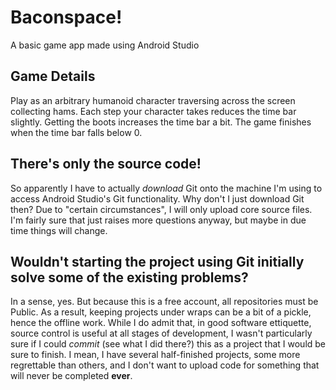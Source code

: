 # Baconspace!
A basic game app made using Android Studio

## Game Details
Play as an arbitrary humanoid character traversing across the screen collecting hams.
Each step your character takes reduces the time bar slightly. Getting the boots increases the time bar a bit.
The game finishes when the time bar falls below 0.

## There's only the source code!
So apparently I have to actually *download* Git onto the machine I'm using to access Android Studio's Git functionality.
Why don't I just download Git then? Due to "certain circumstances", I will only upload core source files.
I'm fairly sure that just raises more questions anyway, but maybe in due time things will change.

## Wouldn't starting the project using Git initially solve some of the existing problems?
In a sense, yes. But because this is a free account, all repositories must be Public. 
As a result, keeping projects under wraps can be a bit of a pickle, hence the offline work.
While I do admit that, in good software ettiquette, source control is useful at all stages of development, I wasn't particularly sure if I could *commit* (see what I did there?) this as a project that I would be sure to finish. I mean, I have several half-finished projects, some more regrettable than others, and I don't want to upload code for something that will never be completed **ever**.
